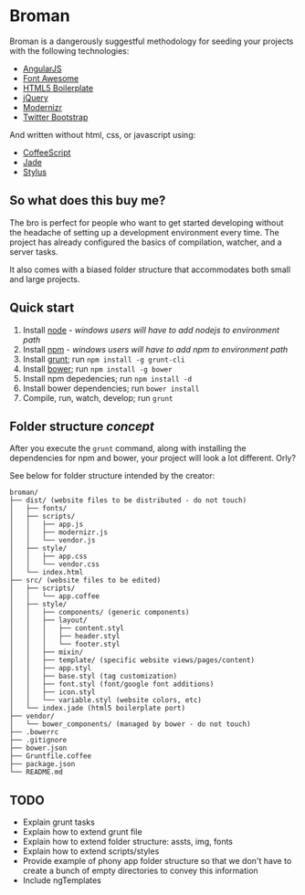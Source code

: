 # Broman

Broman is a dangerously suggestful methodology for seeding your projects with the following technologies:

 * [AngularJS](http://angularjs.org/)
 * [Font Awesome](http://fontawesome.io/)
 * [HTML5 Boilerplate](http://html5boilerplate.com/)
 * [jQuery](http://jquery.com/)
 * [Modernizr](http://modernizr.com/)
 * [Twitter Bootstrap](http://getbootstrap.com/)

And written without html, css, or javascript using:

* [CoffeeScript](http://coffeescript.org/)
* [Jade](http://jade-lang.com/)
* [Stylus](http://learnboost.github.io/stylus/)

## So what does this buy me?

The bro is perfect for people who want to get started developing without the headache of setting up a development environment every time. The project has already configured the basics of compilation, watcher, and a server tasks.

It also comes with a biased folder structure that accommodates both small and large projects.

## Quick start

1. Install [node](http://nodejs.org/) - *windows users will have to add nodejs to environment path*
2. Install [npm](http://nodejs.org/download/) - *windows users will have to add npm to environment path*
3. Install [grunt](http://gruntjs.com/); run `npm install -g grunt-cli`
4. Install [bower](http://bower.io/); run `npm install -g bower`
5. Install npm depedencies; run `npm install -d`
6. Install bower dependencies; run `bower install`
7. Compile, run, watch, develop; run `grunt`

## Folder structure *concept*

After you execute the ```grunt``` command, along with installing the dependencies for npm and bower, your project will look a lot different. Orly?

See below for folder structure intended by the creator:

```
broman/
├── dist/ (website files to be distributed - do not touch)
│   ├── fonts/
│   ├── scripts/
│   │   ├── app.js
│   │   ├── modernizr.js
│   │   └── vendor.js
│   ├── style/
│   │   ├── app.css
│   │   └── vendor.css
│   └── index.html
├── src/ (website files to be edited)
│   ├── scripts/
│   │   └── app.coffee
│   ├── style/
│   │   ├── components/ (generic components)
│   │   ├── layout/
│   │   │   ├── content.styl
│   │   │   ├── header.styl
│   │   │   └── footer.styl
│   │   ├── mixin/
│   │   ├── template/ (specific website views/pages/content)
│   │   ├── app.styl
│   │   ├── base.styl (tag customization)
│   │   ├── font.styl (font/google font additions)
│   │   ├── icon.styl
│   │   └── variable.styl (website colors, etc)
│   └── index.jade (html5 boilerplate port)
├── vendor/
│   └── bower_components/ (managed by bower - do not touch)
├── .bowerrc
├── .gitignore
├── bower.json
├── Gruntfile.coffee
├── package.json
└── README.md
```

## TODO

* Explain grunt tasks
* Explain how to extend grunt file
* Explain how to extend folder structure: assts, img, fonts
* Explain how to extend scripts/styles
* Provide example of phony app folder structure so that we don't have to create a bunch of empty directories to convey this information
* Include ngTemplates